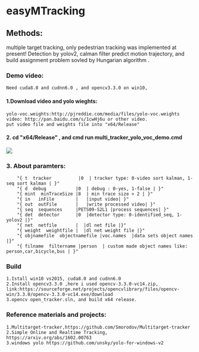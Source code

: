 easyMTracking
===================================
## Methods:
  multiple target tracking, only pedestrian tracking was implemented at present!
  Detection by yolov2, calman filter predict motion trajectory, and build assignment problem sovled by Hungarian algorithm .

### Demo video:
	Need cuda8.0 and cudnn6.0 , and opencv3.3.0 on win10,
#### 1.Download video and yolo wieghts:
	yolo-voc.weights:http://pjreddie.com/media/files/yolo-voc.weights
	video: http://pan.baidu.com/s/1cwHj6u or other video.
	put video file and weights file into "x64/Release" 
#### 2. cd  "x64/Release" , and cmd run multi_tracker_yolo_voc_demo.cmd

![](https://github.com/blakeliu/easyMTracking/blob/master/x64/Release/PETS09-S2L1_test_result_20171030174345.gif)

### 3. About paramters:
		"{ t  tracker          |0  | tracker type: 0-video sort kalman, 1- seq sort kalman | }"
		"{ d  debug           |0  | debug : 0-yes, 1-false | }"
		"{ mint  minTraceSize |8  | min trace size > 2 | }"
		"{ in   inFile        |   |input video| }"
		"{ out  outFile       |   |write processed video| }"
		"{ seq  sequences     |PETS09-S2L1 |process sequences| }"
		"{ det  detector      |0  |detector type: 0-identified_seq, 1-yolov2 |}"
		"{ net  netfile       |  |dl net file |}"
		"{ weight  weightfile |  |dl net weight file |}"
		"{ objnamefile  objectnamefile |voc.names  |data sets object names |}"
		"{ filname  filtername |person  | custom made object names like: person,car,bicycle,bus | }"
    
    
 ### Build
	1.Istall win10 vs2015, cuda8.0 and cudnn6.0
	2.Install opencv3.3.0 ,here i used opencv-3.3.0-vc14.zip, link:https://sourceforge.net/projects/opencvlibrary/files/opencv-win/3.3.0/opencv-3.3.0-vc14.exe/download
	3.opencv open_tracker.sln, and build x64 release.
 
 
 
 ### Reference materials and projects:
	1.Multitarget-tracker,https://github.com/Smorodov/Multitarget-tracker
	2.Simple Online and Realtime Tracking, https://arxiv.org/abs/1602.00763
	3.windows yolo https://github.com/unsky/yolo-for-windows-v2

